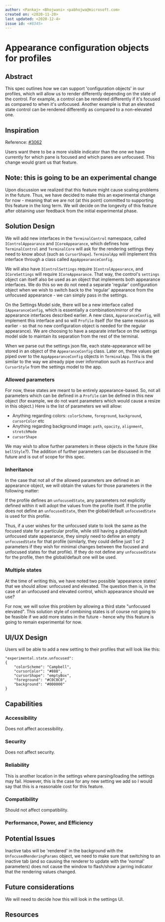 ```yaml
---
author: <Pankaj> <Bhojwani> <pabhojwa@microsoft.com>
created on: <2020-11-20>
last updated: <2020-12-4>
issue id: <#8345>
---
```


# Appearance configuration objects for profiles

## Abstract

This spec outlines how we can support 'configuration objects' in our profiles, which
will allow us to render differently depending on the state of the control. For example, a
control can be rendered differently if it's focused as compared to when it's unfocused. Another
example is that an elevated state control can be rendered differently as compared to a
non-elevated one.

## Inspiration

Reference: [#3062](https://github.com/microsoft/terminal/issues/3062)

Users want there to be a more visible indicator than the one we have currently for which
pane is focused and which panes are unfocused. This change would grant us that feature.

## Note: this is going to be an experimental change

Upon discussion we realized that this feature might cause scaling problems in the future. Thus, we
have decided to make this an experimental change for now - meaning that we are not (at this point) committed
to supporting this feature in the long term. We will decide on the longevity of this feature after obtaining
user feedback from the initial experimental phase.

## Solution Design

We will add new interfaces in the `TerminalControl` namespace, called `IControlAppearance` and `ICoreAppearance`,
which defines how `TerminalControl` and `TerminalCore` will ask for the rendering settings they need to know about
(such as `CursorShape`). `TerminalApp` will implement this interface through a class called `AppAppearanceConfig`.

We will also have `IControlSettings` require `IControlAppearance`, and `ICoreSettings` will require `ICoreAppearance`.
That way, the control's `settings` object can itself also be used as an object that implements both appearance interfaces. We do this so we
do not need a separate 'regular' configuration object when we wish to switch back to the 'regular' appearance from the unfocused
appearance - we can simply pass in the settings.

On the Settings Model side, there will be a new interface called `IAppearanceConfig`, which is essentially a
combination/mirror of the appearance interfaces described earlier. A new class, `AppearanceConfig`, will implement this
interface and so will `Profile` itself (for the same reason as earlier - so that no new configuration object is
needed for the regular appearance). We are choosing to have a separate interface on the settings model side to maintain
its separation from the rest of the terminal.

When we parse out the settings json file, each state-appearance will be stored in an object of the `AppearanceConfig`
class. Later on, these values get piped over to the `AppAppearanceConfig` objects in `TerminalApp`. This is the
similar to the way we already pipe over information such as `FontFace` and `CursorStyle` from the settings
model to the app.

### Allowed parameters

For now, these states are meant to be entirely appearance-based. So, not all parameters which can be
defined in a `Profile` can be defined in this new object (for example, we do not want parameters which
would cause a resize in this object.) Here is the list of parameters we will allow:

- Anything regarding colors: `colorScheme`, `foreground`, `background`, `cursorColor` etc
- Anything regarding background image: `path`, `opacity`, `alignment`, `stretchMode`
- `cursorShape`

We may wish to allow further parameters in these objects in the future (like `bellStyle`?). The addition
of further parameters can be discussed in the future and is out of scope for this spec.

### Inheritance

In the case that not all of the allowed parameters are defined in an appearance object, we will obtain the
values for those parameters in the following matter:

If the profile defines an `unfocusedState`, any parameters not explicitly defined within it will adopt
the values from the profile itself. If the profile does not define an `unfocusedState`, then the global/default `unfocusedState` is used
for this profile.

Thus, if a user wishes for the unfocused state to look the same as the focused state for a particular profile,
while still having a global/default unfocused state appearance, they simply need to define an empty `unfocusedState`
for that profile (similarly, they could define just 1 or 2 parameters if they wish for minimal changes between the focused
and unfocused states for that profile). If they do not define any `unfocusedState` for the profile, then
the global/default one will be used.

### Multiple states

At the time of writing this, we have noted two possible 'appearance states' that we should allow: unfocused and elevated.
The question then is, in the case of an unfocused and elevated control, which appearance should we use?

For now, we will solve this problem by allowing a third state "unfocused elevated". This solution style of combining states
is of course not going to be feasible if we add more states in the future - hence why this feature is going to remain
experimental for now.

## UI/UX Design

Users will be able to add a new setting to their profiles that will look like this:

```
"experimental.state.unfocused": 
{
    "colorScheme": "Campbell",
    "cursorColor": "#888",
    "cursorShape": "emptyBox",
    "foreground": "#C0C0C0",
    "background": "#000000"
}
```

## Capabilities

### Accessibility

Does not affect accessibility.

### Security

Does not affect security.

### Reliability

This is another location in the settings where parsing/loading the settings may fail. However, this is the case
for any new setting we add so I would say that this is a reasonable cost for this feature.

### Compatibility

Should not affect compatibility.

### Performance, Power, and Efficiency

## Potential Issues

Inactive tabs will be 'rendered' in the background with the `UnfocusedRenderingParams` object, we need to make
sure that switching to an inactive tab (and so causing the renderer to update with the 'normal' parameters)
does not cause the window to flash/show a jarring indicator that the rendering values changed.

## Future considerations

We will need to decide how this will look in the settings UI.

## Resources


